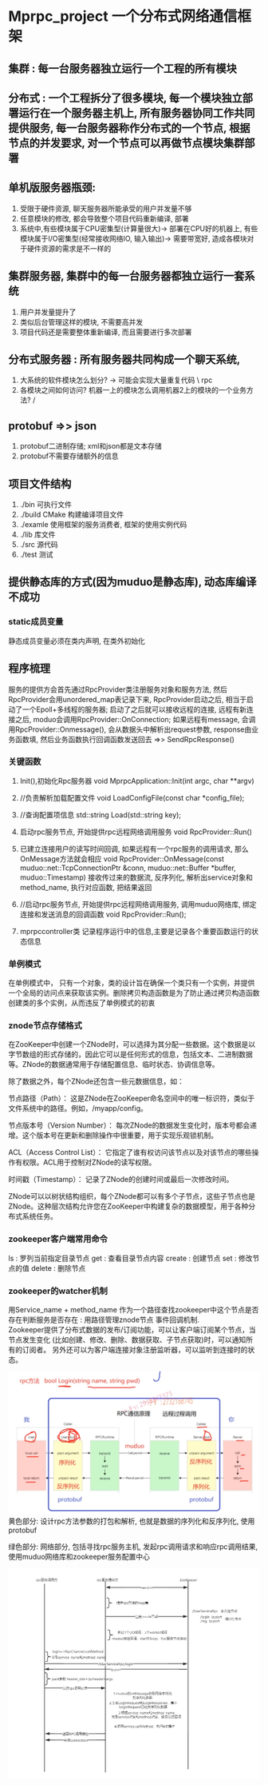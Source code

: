 # Mprpc_project 一个分布式网络通信框架

## 集群 : 每一台服务器独立运行一个工程的所有模块
## 分布式 : 一个工程拆分了很多模块, 每一个模块独立部署运行在一个服务器主机上, 所有服务器协同工作共同提供服务, 每一台服务器称作分布式的一个节点, 根据节点的并发要求, 对一个节点可以再做节点模块集群部署


## 单机版服务器瓶颈:
1. 受限于硬件资源, 聊天服务器所能承受的用户并发量不够
2. 任意模块的修改, 都会导致整个项目代码重新编译, 部署
3. 系统中,有些模块属于CPU密集型(计算量很大)-> 部署在CPU好的机器上, 有些模块属于I/O密集型(经常接收网络IO, 输入输出)-> 需要带宽好, 造成各模块对于硬件资源的需求是不一样的

## 集群服务器, 集群中的每一台服务器都独立运行一套系统
1. 用户并发量提升了
2. 类似后台管理这样的模块, 不需要高并发
3. 项目代码还是需要整体重新编译, 而且需要进行多次部署

## 分布式服务器 : 所有服务器共同构成一个聊天系统, 
1. 大系统的软件模块怎么划分? -> 可能会实现大量重复代码                              \  rpc
2. 各模块之间如何访问?  机器一上的模块怎么调用机器2上的模块的一个业务方法?           /


## protobuf =>> json
1. protobuf二进制存储; xml和json都是文本存储
2. protobuf不需要存储额外的信息

## 项目文件结构
1. ./bin 可执行文件
2. ./build CMake 构建编译项目文件
3. ./examle 使用框架的服务消费者, 框架的使用实例代码
4. ./lib 库文件
5. ./src 源代码
6. ./test 测试

## 提供静态库的方式(因为muduo是静态库), 动态库编译不成功

### static成员变量
静态成员变量必须在类内声明, 在类外初始化


## 程序梳理
服务的提供方会首先通过RpcProvider类注册服务对象和服务方法, 然后RpcProvider会用unordered_map表记录下来, RpcProvider启动之后, 相当于启动了一个Epoll+多线程的服务器; 启动了之后就可以接收远程的连接, 远程有新连接之后, moduo会调用RpcProvider::OnConnection; 如果远程有message, 会调用RpcProvider::Onmessage(), 会从数据头中解析出request参数, response由业务函数填, 然后业务函数执行回调函数发送回去 =>> SendRpcResponse()

### 关键函数
1. Init(),初始化Rpc服务器
void MprpcApplication::Init(int argc, char **argv)

2. //负责解析加载配置文件
void LoadConfigFile(const char *config_file);

3. //查询配置项信息
std::string Load(std::string key);

4. 启动rpc服务节点, 开始提供rpc远程网络调用服务
void RpcProvider::Run()

5. 已建立连接用户的读写时间回调, 如果远程有一个rpc服务的调用请求, 那么OnMessage方法就会相应
void RpcProvider::OnMessage(const muduo::net::TcpConnectionPtr &conn, muduo::net::Buffer *buffer,  muduo::Timestamp)
接收传过来的数据流, 反序列化, 解析出service对象和method_name, 执行对应函数, 把结果返回 

6. //启动rpc服务节点, 开始提供rpc远程网络调用服务, 调用muduo网络库, 绑定连接和发送消息的回调函数
void RpcProvider::Run();

7. mprpccontroller类
记录程序运行中的信息,主要是记录各个重要函数运行的状态信息

### 单例模式
在单例模式中， 只有一个对象，类的设计旨在确保一个类只有一个实例，并提供一个全局的访问点来获取该实例。删除拷贝构造函数是为了防止通过拷贝构造函数创建类的多个实例，从而违反了单例模式的初衷

### znode节点存储格式
在ZooKeeper中创建一个ZNode时，可以选择为其分配一些数据。这个数据是以字节数组的形式存储的，因此它可以是任何形式的信息，包括文本、二进制数据等。ZNode的数据通常用于存储配置信息、临时状态、协调信息等。

除了数据之外，每个ZNode还包含一些元数据信息，如：

节点路径（Path）： 这是ZNode在ZooKeeper命名空间中的唯一标识符，类似于文件系统中的路径。例如，/myapp/config。

节点版本号（Version Number）： 每次ZNode的数据发生变化时，版本号都会递增。这个版本号在更新和删除操作中很重要，用于实现乐观锁机制。

ACL（Access Control List）： 它指定了谁有权访问该节点以及对该节点的哪些操作有权限。ACL用于控制对ZNode的读写权限。

时间戳（Timestamp）： 记录了ZNode的创建时间或最后一次修改时间。

ZNode可以以树状结构组织，每个ZNode都可以有多个子节点，这些子节点也是ZNode。这种层次结构允许您在ZooKeeper中构建复杂的数据模型，用于各种分布式系统任务。

### zookeeper客户端常用命令
ls :  罗列当前指定目录节点
get :  查看目录节点内容
create : 创建节点
set : 修改节点的值
delete : 删除节点


### zookeeper的watcher机制
用Service_name + method_name 作为一个路径查找zookeeper中这个节点是否存在判断服务是否存在 : 用路径管理znode节点
事件回调机制.  
Zookeeper提供了分布式数据的发布/订阅功能，可以让客户端订阅某个节点，当节点发生变化 (比如创建、修改、删除、数据获取、子节点获取)时，可以通知所有的订阅者。 另外还可以为客户端连接对象注册监听器，可以监听到连接时的状态。

![RPC通信原理](rpc通信原理.png)
黄色部分: 设计rpc方法参数的打包和解析, 也就是数据的序列化和反序列化, 使用protobuf

绿色部分: 网络部分, 包括寻找rpc服务主机, 发起rpc调用请求和响应rpc调用结果,使用muduo网络库和zookeeper服务配置中心

![RPC项目结构](项目代码交互图-用画图板打开.png)
